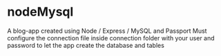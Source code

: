 # nodeMysql
A blog-app created using Node / Express / MySQL and Passport 
Must configure the connection file inside connection folder with your user and password to let the app create the database and tables
